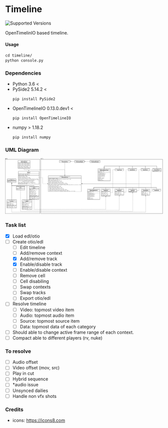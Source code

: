 
# Timeline 
![Supported Versions](https://img.shields.io/badge/python-3.6%20-blue.svg)

OpenTimelinIO based timeline.

#### Usage

```
cd timeline/
python console.py
```

### Dependencies

* Python 3.6 <
* PySide2 5.14.2 <
  ```
  pip install PySide2
  ```
* OpenTimelineIO 0.13.0.dev1 <
  ```
  pip install OpenTimelineIO
  ```
* numpy > 1.18.2
  ```
  pip install numpy
  ```

### UML Diagram 
![](docs/timeline.png)


### Task list

- [x] Load edl/otio
- [ ] Create otio/edl
  - [ ] Edit timeline
  - [ ] Add/remove context
  - [x] Add/remove track
  - [x] Enable/disable track
  - [ ] Enable/disable context
  - [ ] Remove cell
  - [ ] Cell disabiling
  - [ ] Swap contexts
  - [ ] Swap tracks
  - [ ] Export otio/edl
- [ ] Resolve timeline
  - [ ] Video: topmost video item
  - [ ] Audio: topmost audio item
  - [ ] Source: topmost source item
  - [ ] Data: topmost data of each category
- [ ] Should able to change active frame range of each context.
- [ ] Compact able to different players (rv, nuke)
  
### To resolve

- [ ] Audio offset
- [ ] Video offset (mov, src)
- [ ] Play in cut
- [ ] Hybrid sequence
- [ ] *audio issue
- [ ] Unsynced dailies
- [ ] Handle non vfx shots

### Credits
  - icons: https://icons8.com